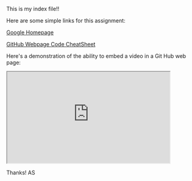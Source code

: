This is my index file!!

Here are some simple links for this assignment:

[Google Homepage](https://www.google.com "Google's Homepage") 

[GitHub Webpage Code CheatSheet](https://github.com/adam-p/markdown-here/wiki/Markdown-Cheatsheet)

Here's a demonstration of the ability to embed a video in a Git Hub web page:

<iframe width="427" height="240"
src="https://www.youtube.com/embed/jiXmXhwgHp8">
</iframe>


Thanks!
AS

